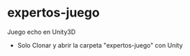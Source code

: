 # expertos-juego
Juego echo en Unity3D
- Solo Clonar y abrir la carpeta "expertos-juego"  con Unity
